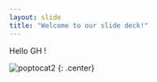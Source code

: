 ```yaml
---
layout: slide
title: "Welcome to our slide deck!"
---
```


Hello GH !

![poptocat2](https://octodex.github.com/images/poptocat_v2.png)
{: .center}
